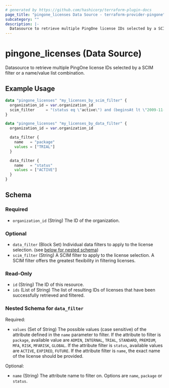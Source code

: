 ```yaml
---
# generated by https://github.com/hashicorp/terraform-plugin-docs
page_title: "pingone_licenses Data Source - terraform-provider-pingone"
subcategory: ""
description: |-
  Datasource to retrieve multiple PingOne license IDs selected by a SCIM filter or a name/value list combination.
---
```


# pingone_licenses (Data Source)

Datasource to retrieve multiple PingOne license IDs selected by a SCIM filter or a name/value list combination.

## Example Usage

```terraform
data "pingone_licenses" "my_licenses_by_scim_filter" {
  organization_id = var.organization_id
  scim_filter     = "(status eq \"active\") and (beginsAt lt \"2009-11-10T23:00:00Z\")"
}

data "pingone_licenses" "my_licenses_by_data_filter" {
  organization_id = var.organization_id

  data_filter {
    name   = "package"
    values = ["TRIAL"]
  }

  data_filter {
    name   = "status"
    values = ["ACTIVE"]
  }
}
```

<!-- schema generated by tfplugindocs -->
## Schema

### Required

- `organization_id` (String) The ID of the organization.

### Optional

- `data_filter` (Block Set) Individual data filters to apply to the license selection. (see [below for nested schema](#nestedblock--data_filter))
- `scim_filter` (String) A SCIM filter to apply to the license selection.  A SCIM filter offers the greatest flexibility in filtering licenses.

### Read-Only

- `id` (String) The ID of this resource.
- `ids` (List of String) The list of resulting IDs of licenses that have been successfully retrieved and filtered.

<a id="nestedblock--data_filter"></a>
### Nested Schema for `data_filter`

Required:

- `values` (Set of String) The possible values (case sensitive) of the attribute defined in the `name` parameter to filter.  If the attribute to filter is `package`, available value are `ADMIN`, `INTERNAL`, `TRIAL`, `STANDARD`, `PREMIUM`, `MFA`, `RISK`, `MFARISK`, `GLOBAL`.  If the attribute filter is `status`, available values are `ACTIVE`, `EXPIRED`, `FUTURE`.  If the attribute filter is `name`, the exact name of the license should be provided.

Optional:

- `name` (String) The attribute name to filter on.  Options are `name`, `package` or `status`.


